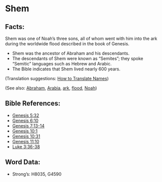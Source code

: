 # Shem

## Facts:

Shem was one of Noah’s three sons, all of whom went with him into the ark during the worldwide flood described in the book of Genesis.

* Shem was the ancestor of Abraham and his descendants.
* The descendants of Shem were known as “Semites”; they spoke “Semitic” languages such as Hebrew and Arabic.
* The Bible indicates that Shem lived nearly 600 years.

(Translation suggestions: [How to Translate Names](../../translate/translate-names))

(See also: [Abraham](../names/abraham.md), [Arabia](../names/arabia.md), [ark](../kt/ark.md), [flood](../other/flood.md), [Noah](../names/noah.md))

## Bible References:

* [Genesis 5:32](rc://en/tn/help/gen/05/32)
* [Genesis 6:10](rc://en/tn/help/gen/06/10)
* [Genesis 7:13-14](rc://en/tn/help/gen/07/13)
* [Genesis 10:1](rc://en/tn/help/gen/10/01)
* [Genesis 10:31](rc://en/tn/help/gen/10/31)
* [Genesis 11:10](rc://en/tn/help/gen/11/10)
* [Luke 3:36-38](rc://en/tn/help/luk/03/36)

## Word Data:

* Strong’s: H8035, G4590
